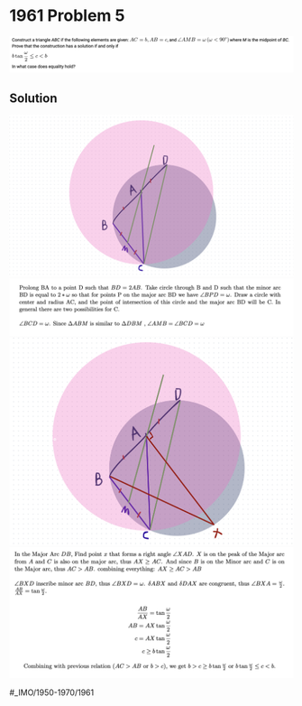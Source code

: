 # 1961 Problem 5
![](1961%20Problem%205/image.png)

## Solution
![](1961%20Problem%205/image%202.png)
![](1961%20Problem%205/image%203.png)
![](1961%20Problem%205/image%204.png)
![](1961%20Problem%205/image%205.png)



















#_IMO/1950-1970/1961